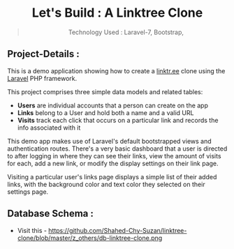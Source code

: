 <div align="center">

# Let's Build : A Linktree Clone
> Technology Used : Laravel-7, Bootstrap,
    
</div>

## Project-Details :
This is a demo application showing how to create a [linktr.ee](https://linktr.ee) clone using the [Laravel](https://laravel.com) PHP framework.

This project comprises three simple data models and related tables:

- **Users** are individual accounts that a person can create on the app
- **Links** belong to a User and hold both a name and a valid URL
- **Visits** track each click that occurs on a particular link and records the info associated with it

This demo app makes use of Laravel's default bootstrapped views and authentication routes. There's a very basic dashboard that a user is directed to after logging in where they can see their links, view the amount of visits for each, add a new link, or modify the display settings on their link page.

Visiting a particular user's links page displays a simple list of their added links, with the background color and text color they selected on their settings page.

## Database Schema :
- Visit this - https://github.com/Shahed-Chy-Suzan/linktree-clone/blob/master/z_others/db-linktree-clone.png
